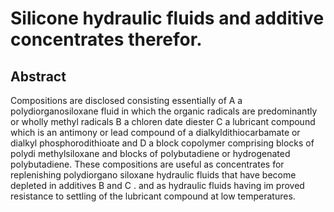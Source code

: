 # Silicone hydraulic fluids and additive concentrates therefor.

## Abstract
Compositions are disclosed consisting essentially of A a polydiorganosiloxane fluid in which the organic radicals are predominantly or wholly methyl radicals B a chloren date diester C a lubricant compound which is an antimony or lead compound of a dialkyldithiocarbamate or dialkyl phosphorodithioate and D a block copolymer comprising blocks of polydi methylsiloxane and blocks of polybutadiene or hydrogenated polybutadiene. These compositions are useful as concentrates for replenishing polydiorgano siloxane hydraulic fluids that have become depleted in additives B and C . and as hydraulic fluids having im proved resistance to settling of the lubricant compound at low temperatures.